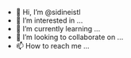 - 👋 Hi, I’m @sidineistl
- 👀 I’m interested in ...
- 🌱 I’m currently learning ...
- 💞️ I’m looking to collaborate on ...
- 📫 How to reach me ...

<!---
sidineistl/sidineistl is a ✨ special ✨ repository because its `README.md` (this file) appears on your GitHub profile.
You can click the Preview link to take a look at your changes.
--->
